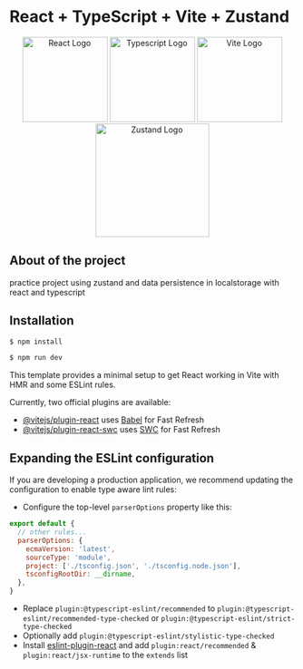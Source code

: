 # React + TypeScript + Vite + Zustand

<p align="center">
  <a href="https://es.react.dev/" target="blank"><img src="https://upload.wikimedia.org/wikipedia/commons/thumb/4/47/React.svg/1200px-React.svg.png" width="150" alt="React Logo" /></a>
  <a href="https://www.typescriptlang.org/" target="blank"><img src="https://upload.wikimedia.org/wikipedia/commons/thumb/4/4c/Typescript_logo_2020.svg/1200px-Typescript_logo_2020.svg.png" width="150" alt="Typescript Logo" /></a>
  <a href="https://vitejs.dev/" target="blank"><img src="https://upload.wikimedia.org/wikipedia/commons/thumb/f/f1/Vitejs-logo.svg/2078px-Vitejs-logo.svg.png" width="150" alt="Vite Logo" /></a>
  <a href="https://zustand-demo.pmnd.rs/" target="blank"><img src="https://tsh.io/wp-content/uploads/2023/02/zustand-logo.png" width=200" alt="Zustand Logo" /></a>
</p>

## About of the project

practice project using zustand and data persistence in localstorage with react and typescript

## Installation

```bash
$ npm install
```

```bash
$ npm run dev
```

This template provides a minimal setup to get React working in Vite with HMR and some ESLint rules.

Currently, two official plugins are available:

- [@vitejs/plugin-react](https://github.com/vitejs/vite-plugin-react/blob/main/packages/plugin-react/README.md) uses [Babel](https://babeljs.io/) for Fast Refresh
- [@vitejs/plugin-react-swc](https://github.com/vitejs/vite-plugin-react-swc) uses [SWC](https://swc.rs/) for Fast Refresh

## Expanding the ESLint configuration

If you are developing a production application, we recommend updating the configuration to enable type aware lint rules:

- Configure the top-level `parserOptions` property like this:

```js
export default {
  // other rules...
  parserOptions: {
    ecmaVersion: 'latest',
    sourceType: 'module',
    project: ['./tsconfig.json', './tsconfig.node.json'],
    tsconfigRootDir: __dirname,
  },
}
```

- Replace `plugin:@typescript-eslint/recommended` to `plugin:@typescript-eslint/recommended-type-checked` or `plugin:@typescript-eslint/strict-type-checked`
- Optionally add `plugin:@typescript-eslint/stylistic-type-checked`
- Install [eslint-plugin-react](https://github.com/jsx-eslint/eslint-plugin-react) and add `plugin:react/recommended` & `plugin:react/jsx-runtime` to the `extends` list
